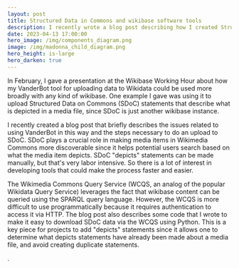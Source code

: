 ```yaml
---
layout: post
title: Structured Data in Commons and wikibase software tools
description: I recently wrote a blog post describing how I created Structured Data on Commons, SDoC, depicts statements using spreadsheet data and the VanderBot Python script. The post also describes issues with the Wikimedia Commons Query Service and links to Python code for downloading SDoC data using it.
date: 2023-04-13 17:00:00
hero_image: /img/components_diagram.png
image: /img/madonna_child_diagram.png
hero_height: is-large
hero_darken: true
---
```


In February, I gave a presentation at the Wikibase Working Hour about how my VanderBot tool for uploading data to Wikidata could be used more broadly with any kind of wikibase. One example I gave was using it to upload Structured Data on Commons (SDoC) statements that describe what is depicted in a media file, since SDoC is just another wikibase instance. 

I recently created a blog post that briefly describes the issues related to using VanderBot in this way and the steps necessary to do an upload to SDoC. SDoC plays a crucial role in making media items in Wikimedia Commons more discoverable since it helps potential users search based on what the media item depicts. SDoC "depicts" statements can be made manually, but that's very labor intensive. So there is a lot of interest in developing tools that could make the process faster and easier. 

The Wikimedia Commons Query Service (WCQS, an analog of the popular Wikidata Query Service) leverages the fact that wikibase content can be queried using the SPARQL query language. However, the WCQS is more difficult to use programmatically because it requires authentication to access it via HTTP. The blog post also describes some code that I wrote to make it easy to download SDoC data via the WCQS using Python. This is a key piece for projects to add "depicts" statements since it allows one to determine what depicts statements have already been made about a media file, and avoid creating duplicate statements.

.

